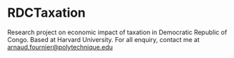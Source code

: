 # RDCTaxation

Research project on economic impact of taxation in Democratic Republic of Congo. Based at Harvard University. For all enquiry, contact me at arnaud.fournier@polytechnique.edu